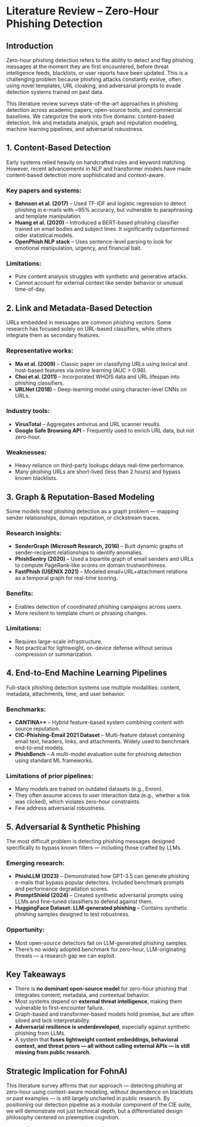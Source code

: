 # Literature Review – Zero-Hour Phishing Detection

## Introduction

Zero-hour phishing detection refers to the ability to detect and flag phishing messages at the moment they are first encountered, before threat intelligence feeds, blacklists, or user reports have been updated. This is a challenging problem because phishing attacks constantly evolve, often using novel templates, URL cloaking, and adversarial prompts to evade detection systems trained on past data.

This literature review surveys state-of-the-art approaches in phishing detection across academic papers, open-source tools, and commercial baselines. We categorize the work into five domains: content-based detection, link and metadata analysis, graph and reputation modeling, machine learning pipelines, and adversarial robustness.

## 1. Content-Based Detection

Early systems relied heavily on handcrafted rules and keyword matching. However, recent advancements in NLP and transformer models have made content-based detection more sophisticated and context-aware.

### Key papers and systems:
- **Bahnsen et al. (2017)** – Used TF-IDF and logistic regression to detect phishing in e-mails with ~95% accuracy, but vulnerable to paraphrasing and template manipulation.
- **Huang et al. (2020)** – Introduced a BERT-based phishing classifier trained on email bodies and subject lines. It significantly outperformed older statistical models.
- **OpenPhish NLP stack** – Uses sentence-level parsing to look for emotional manipulation, urgency, and financial bait.

### Limitations:
- Pure content analysis struggles with synthetic and generative attacks.
- Cannot account for external context like sender behavior or unusual time-of-day.

## 2. Link and Metadata-Based Detection

URLs embedded in messages are common phishing vectors. Some research has focused solely on URL-based classifiers, while others integrate them as secondary features.

### Representative works:
- **Ma et al. (2009)** – Classic paper on classifying URLs using lexical and host-based features via online learning (AUC > 0.98).
- **Choi et al. (2011)** – Incorporated WHOIS data and URL lifespan into phishing classifiers.
- **URLNet (2018)** – Deep-learning model using character-level CNNs on URLs.

### Industry tools:
- **VirusTotal** – Aggregates antivirus and URL scanner results.
- **Google Safe Browsing API** – Frequently used to enrich URL data, but not zero-hour.

### Weaknesses:
- Heavy reliance on third-party lookups delays real-time performance.
- Many phishing URLs are short-lived (less than 2 hours) and bypass known blacklists.

## 3. Graph & Reputation-Based Modeling

Some models treat phishing detection as a graph problem — mapping sender relationships, domain reputation, or clickstream traces.

### Research insights:
- **SenderGraph (Microsoft Research, 2016)** – Built dynamic graphs of sender-recipient relationships to identify anomalies.
- **PhishSentry (2020)** – Used a bipartite graph of email senders and URLs to compute PageRank-like scores on domain trustworthiness.
- **FastPhish (USENIX 2021)** – Modeled email+URL+attachment relations as a temporal graph for real-time scoring.

### Benefits:
- Enables detection of coordinated phishing campaigns across users.
- More resilient to template churn or phrasing changes.

### Limitations:
- Requires large-scale infrastructure.
- Not practical for lightweight, on-device defense without serious compression or summarization.

## 4. End-to-End Machine Learning Pipelines

Full-stack phishing detection systems use multiple modalities: content, metadata, attachments, time, and user behavior.

### Benchmarks:
- **CANTINA++** – Hybrid feature-based system combining content with source reputation.
- **CIC-Phishing-Email 2021 Dataset** – Multi-feature dataset containing email text, headers, links, and attachments. Widely used to benchmark end-to-end models.
- **PhishBench** – A multi-model evaluation suite for phishing detection using standard ML frameworks.

### Limitations of prior pipelines:
- Many models are trained on outdated datasets (e.g., Enron).
- They often assume access to user interaction data (e.g., whether a link was clicked), which violates zero-hour constraints.
- Few address adversarial robustness.

## 5. Adversarial & Synthetic Phishing

The most difficult problem is detecting phishing messages designed specifically to bypass known filters — including those crafted by LLMs.

### Emerging research:
- **PhishLLM (2023)** – Demonstrated how GPT-3.5 can generate phishing e-mails that bypass popular detectors. Included benchmark prompts and performance degradation scores.
- **PromptShield (2024)** – Created synthetic adversarial prompts using LLMs and fine-tuned classifiers to defend against them.
- **HuggingFace Dataset: LLM-generated phishing** – Contains synthetic phishing samples designed to test robustness.

### Opportunity:
- Most open-source detectors fail on LLM-generated phishing samples.
- There’s no widely adopted benchmark for zero-hour, LLM-originating threats — a research gap we can exploit.

## Key Takeaways

- There is **no dominant open-source model** for zero-hour phishing that integrates content, metadata, and contextual behavior.
- Most systems depend on **external threat intelligence**, making them vulnerable to first-encounter failure.
- Graph-based and transformer-based models hold promise, but are often siloed and lack interpretability.
- **Adversarial resilience is underdeveloped**, especially against synthetic phishing from LLMs.
- A system that **fuses lightweight content embeddings, behavioral context, and threat priors — all without calling external APIs — is still missing from public research.**

## Strategic Implication for FohnAI

This literature survey affirms that our approach — detecting phishing at zero-hour using context-aware modeling, without dependence on blacklists or past examples — is still largely uncharted in public research. By positioning our detection pipeline as a modular component of the CIE suite, we will demonstrate not just technical depth, but a differentiated design philosophy centered on preemptive cognition.
